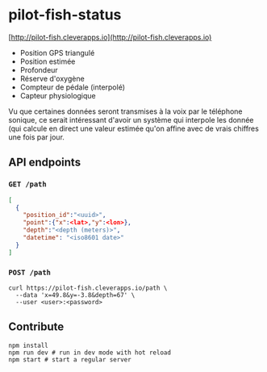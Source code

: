 # pilot-fish-status

[http://pilot-fish.cleverapps.io](http://pilot-fish.cleverapps.io)

- Position GPS triangulé
- Position estimée
- Profondeur
- Réserve d'oxygène
- Compteur de pédale (interpolé)
- Capteur physiologique

Vu que certaines données seront transmises à la voix par le téléphone sonique,
ce serait intéressant d'avoir un système qui interpole les donnée (qui calcule
en direct une valeur estimée qu'on affine avec de vrais chiffres une fois par
jour.

## API endpoints

### `GET /path`

```json
[
  {
    "position_id":"<uuid>",
    "point":{"x":<lat>,"y":<lon>},
    "depth":"<depth (meters)>",
    "datetime": "<iso8601 date>"
  }
]
```

### `POST /path`

```
curl https://pilot-fish.cleverapps.io/path \
  --data 'x=49.8&y=-3.8&depth=67' \
  --user <user>:<password>
```

## Contribute

```
npm install
npm run dev # run in dev mode with hot reload
npm start # start a regular server
```
